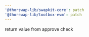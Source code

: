 ```yaml
---
'@thorswap-lib/swapkit-core': patch
'@thorswap-lib/toolbox-evm': patch
---
```


return value from approve check
